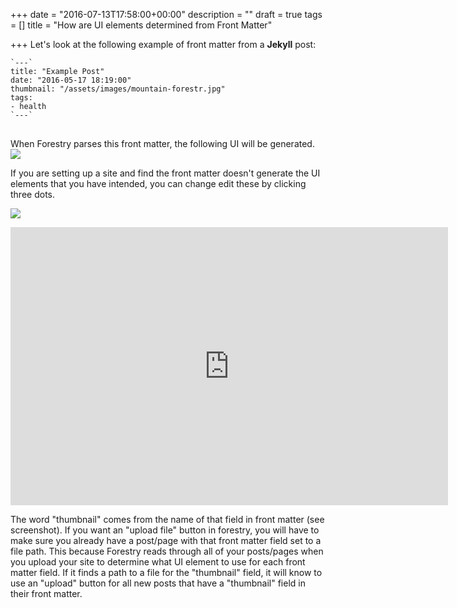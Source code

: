 +++
date = "2016-07-13T17:58:00+00:00"
description = ""
draft = true
tags = []
title = "How are UI elements determined  from Front Matter"

+++
Let's look at the following example of front matter from a **Jekyll** post:
<pre><code class="language-yml">`---`
title: "Example Post"
date: "2016-05-17 18:19:00"
thumbnail: "/assets/images/mountain-forestr.jpg"
tags:
- health
`---`
</code>
</pre>
When Forestry parses this front matter, the following UI will be generated.
![](/docs/forestryio/images/forestry-field-types-ui.png)

If you are setting up a site and find the front matter doesn't generate the UI elements that you have intended, you can change edit these by clicking three dots.

![](/docs/forestryio/images/forestry-edit-field-type.png)

<iframe src="https://player.vimeo.com/video/179596316?title=0&byline=0&portrait=0" width="700" height="445" frameborder="0" webkitallowfullscreen mozallowfullscreen allowfullscreen></iframe>


The word "thumbnail" comes from the name of that field in front matter (see screenshot). If you want an "upload file" button in forestry, you will have to make sure you already have a post/page with that front matter field set to a file path.  This because Forestry reads through all of your posts/pages when you upload your site to determine what UI element to use for each front matter field. If it finds a path to a file for the "thumbnail" field, it will know to use an "upload" button  for all new posts that have a "thumbnail" field in their front matter.
